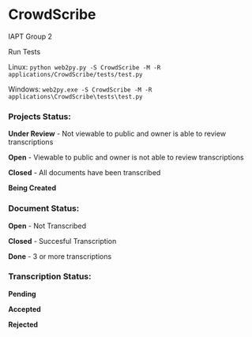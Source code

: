 # CrowdScribe
IAPT Group 2

Run Tests

Linux:
`python web2py.py -S CrowdScribe -M -R applications/CrowdScribe/tests/test.py`

Windows:
`web2py.exe -S CrowdScribe -M -R applications\CrowdScribe\tests\test.py`


### Projects Status:
**Under Review** - Not viewable to public and owner is able to review transcriptions

**Open** - Viewable to public and owner is not able to review transcriptions

**Closed** - All documents have been transcribed

**Being Created**

### Document Status:

**Open** - Not Transcribed

**Closed** - Succesful Transcription

**Done** - 3 or more transcriptions


### Transcription Status:

**Pending**

**Accepted**

**Rejected**
